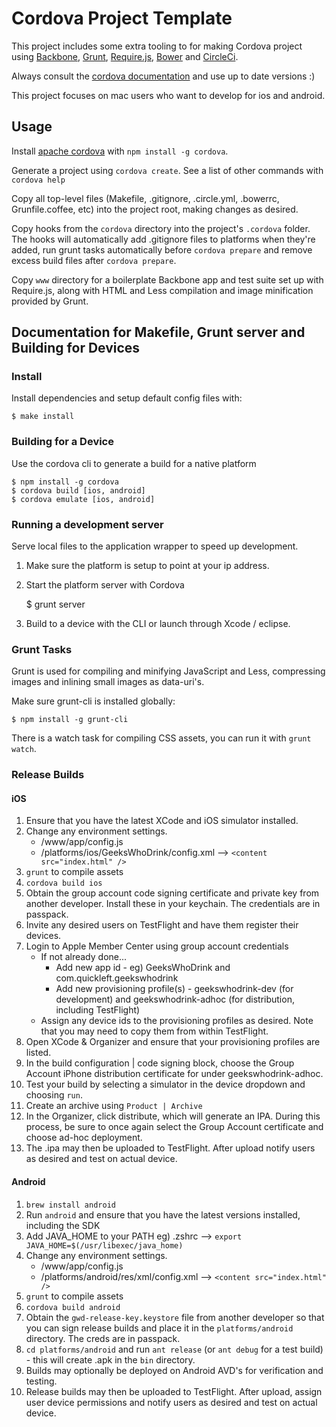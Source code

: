 # Cordova Project Template

This project includes some extra tooling to for making Cordova project using [Backbone](http://backbonejs.org), [Grunt](http://gruntjs.com), [Require.js](http://requirejs.com), [Bower](http://bower.io) and [CircleCi](https://circleci.com/).

Always consult the [cordova documentation](http://cordova.apache.org/docs/en/3.0.0/) and use up to date versions :)

This project focuses on mac users who want to develop for ios and android. 

## Usage

Install [apache cordova](http://cordova.apache.org/) with `npm install -g cordova`.

Generate a project using `cordova create`. See a list of other commands with `cordova help`

Copy all top-level files (Makefile, .gitignore, .circle.yml, .bowerrc, Grunfile.coffee, etc) into the project root, making changes as desired.

Copy hooks from the `cordova` directory into the project's `.cordova` folder. The hooks will automatically add .gitignore files to platforms when they're added, run grunt tasks automatically before `cordova prepare` and remove excess build files after `cordova prepare`.

Copy `www` directory for a boilerplate Backbone app and test suite set up with Require.js, along with HTML and Less compilation and image minification provided by Grunt.

## Documentation for Makefile, Grunt server and Building for Devices

### Install

Install dependencies and setup default config files with:

    $ make install

### Building for a Device

Use the cordova cli to generate a build for a native platform

    $ npm install -g cordova
    $ cordova build [ios, android]
    $ cordova emulate [ios, android]

### Running a development server

Serve local files to the application wrapper to speed up development.

1. Make sure the platform is setup to point at your ip address.
2. Start the platform server with Cordova

    $ grunt server

3. Build to a device with the CLI or launch through Xcode / eclipse.

### Grunt Tasks

Grunt is used for compiling and minifying JavaScript and Less,
compressing images and inlining small images as data-uri's.

Make sure grunt-cli is installed globally:

    $ npm install -g grunt-cli

There is a watch task for compiling CSS assets, you can run it with
`grunt watch`.

### Release Builds

#### iOS

1. Ensure that you have the latest XCode and iOS simulator installed.
2. Change any environment settings.
	- /www/app/config.js
	- /platforms/ios/GeeksWhoDrink/config.xml --> `<content src="index.html" />`
3. `grunt` to compile assets
4. `cordova build ios`	
5. Obtain the group account code signing certificate and private key from another developer.  Install these in your keychain.  The credentials are in passpack.
6. Invite any desired users on TestFlight and have them register their devices.
7. Login to Apple Member Center using group account credentials
	- If not already done...
		- Add new app id - eg) GeeksWhoDrink and com.quickleft.geekswhodrink
		- Add new provisioning profile(s) - geekswhodrink-dev (for development) and geekswhodrink-adhoc (for distribution, including TestFlight)
	- Assign any device ids to the provisioning profiles as desired.  Note that you may need to copy them from within TestFlight.
8. Open XCode & Organizer and ensure that your provisioning profiles are listed.
9. In the build configuration | code signing block, choose the Group Account iPhone distribution certificate for under geekswhodrink-adhoc.
10. Test your build by selecting a simulator in the device dropdown and choosing `run`.
11. Create an archive using `Product | Archive`
12. In the Organizer, click distribute, which will generate an IPA.  During this process, be sure to once again select the Group Account certificate and choose ad-hoc deployment.
13. The .ipa may then be uploaded to TestFlight.  After upload notify users as desired and test on actual device.
	

#### Android

1. `brew install android`
2. Run `android` and ensure that you have the latest versions installed, including the SDK
3. Add JAVA_HOME to your PATH eg) .zshrc --> `export JAVA_HOME=$(/usr/libexec/java_home)`
4. Change any environment settings.
	- /www/app/config.js
	- /platforms/android/res/xml/config.xml --> `<content src="index.html" />`
5. `grunt` to compile assets
6. `cordova build android`	
7. Obtain the `gwd-release-key.keystore` file from another developer so that you can sign release builds and place it in the `platforms/android` directory.  The creds are in passpack.
8. `cd platforms/android` and run `ant release` (or `ant debug` for a test build) -  this will create .apk in the `bin` directory.
10. Builds may optionally be deployed on Android AVD's for verification and testing.
11. Release builds may then be uploaded to TestFlight.  After upload, assign user device permissions and notify users as desired and test on actual device.

